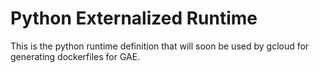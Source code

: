 # Python Externalized Runtime

This is the python runtime definition that will soon be used by gcloud for
generating dockerfiles for GAE.
